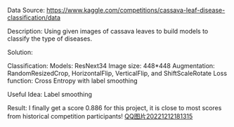 Data Source: https://www.kaggle.com/competitions/cassava-leaf-disease-classification/data

Description: Using given images of cassava leaves to build models to classify the type of diseases.

Solution:

Classification:
Models: ResNext34
Image size: 448*448
Augmentation: RandomResizedCrop, HorizontalFlip, VerticalFlip, and ShiftScaleRotate
Loss function: Cross Entropy with label smoothing

Useful Idea:
Label smoothing

Result: I finally get a score 0.886 for this project, it is close to most scores from historical competition participants!
[QQ图片20221212181315](https://user-images.githubusercontent.com/98621364/207209579-9d64d336-f883-4604-aeca-8b0640e9241f.png)
